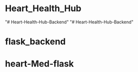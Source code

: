 # Heart_Health_Hub
"# Heart-Health-Hub-Backend" 
"# Heart-Health-Hub-Backend" 
# flask_backend
# heart-Med-flask
